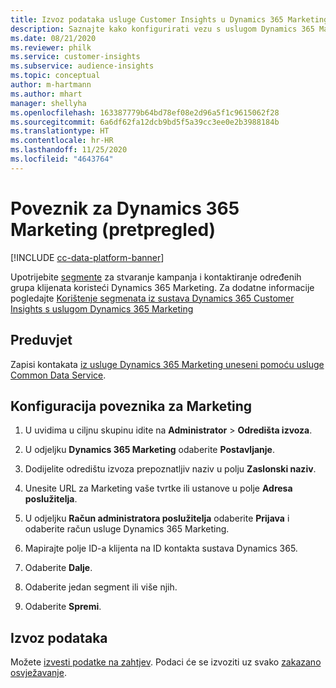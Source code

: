 ```yaml
---
title: Izvoz podataka usluge Customer Insights u Dynamics 365 Marketing
description: Saznajte kako konfigurirati vezu s uslugom Dynamics 365 Marketing.
ms.date: 08/21/2020
ms.reviewer: philk
ms.service: customer-insights
ms.subservice: audience-insights
ms.topic: conceptual
author: m-hartmann
ms.author: mhart
manager: shellyha
ms.openlocfilehash: 163387779b64bd78ef08e2d96a5f1c9615062f28
ms.sourcegitcommit: 6a6df62fa12dcb9bd5f5a39cc3ee0e2b3988184b
ms.translationtype: HT
ms.contentlocale: hr-HR
ms.lasthandoff: 11/25/2020
ms.locfileid: "4643764"
---
```

# <a name="connector-for-dynamics-365-marketing-preview"></a>Poveznik za Dynamics 365 Marketing (pretpregled)

[!INCLUDE [cc-data-platform-banner](../includes/cc-data-platform-banner.md)]

Upotrijebite [segmente](segments.md) za stvaranje kampanja i kontaktiranje određenih grupa klijenata koristeći Dynamics 365 Marketing. Za dodatne informacije pogledajte [Korištenje segmenata iz sustava Dynamics 365 Customer Insights s uslugom Dynamics 365 Marketing](https://docs.microsoft.com/dynamics365/marketing/customer-insights-segments)

## <a name="prerequisite"></a>Preduvjet

Zapisi kontakata [iz usluge Dynamics 365 Marketing uneseni pomoću usluge Common Data Service](connect-power-query.md).

## <a name="configure-the-connector-for-marketing"></a>Konfiguracija poveznika za Marketing

1. U uvidima u ciljnu skupinu idite na **Administrator** > **Odredišta izvoza**.

1. U odjeljku **Dynamics 365 Marketing** odaberite **Postavljanje**.

1. Dodijelite odredištu izvoza prepoznatljiv naziv u polju **Zaslonski naziv**.

1. Unesite URL za Marketing vaše tvrtke ili ustanove u polje **Adresa poslužitelja**.

1. U odjeljku **Račun administratora poslužitelja** odaberite **Prijava** i odaberite račun usluge Dynamics 365 Marketing.

1. Mapirajte polje ID-a klijenta na ID kontakta sustava Dynamics 365.

1. Odaberite **Dalje**.

1. Odaberite jedan segment ili više njih.

1. Odaberite **Spremi**.

## <a name="export-the-data"></a>Izvoz podataka

Možete [izvesti podatke na zahtjev](export-destinations.md). Podaci će se izvoziti uz svako [zakazano osvježavanje](system.md#schedule-tab).
